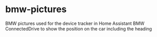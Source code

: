 # bmw-pictures
BMW pictures used for the device tracker in Home Assistant BMW ConnectedDrive to show the position on the car including the heading
